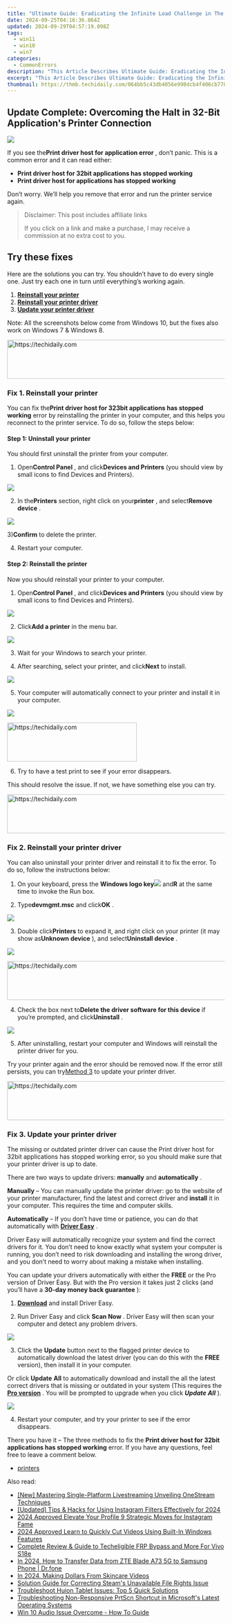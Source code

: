 ```yaml
---
title: "Ultimate Guide: Eradicating the Infinite Load Challenge in The Elder Scrolls V: Skyrim"
date: 2024-09-25T04:16:36.864Z
updated: 2024-09-29T04:57:19.098Z
tags:
  - win11
  - win10
  - win7
categories:
  - CommonErrors
description: "This Article Describes Ultimate Guide: Eradicating the Infinite Load Challenge in The Elder Scrolls V: Skyrim"
excerpt: "This Article Describes Ultimate Guide: Eradicating the Infinite Load Challenge in The Elder Scrolls V: Skyrim"
thumbnail: https://thmb.techidaily.com/064bb5c43db4056e998dcb4f406cb778296c7343d435216b9b3443b144736cca.jpg
---
```


## Update Complete: Overcoming the Halt in 32-Bit Application's Printer Connection

![](https://images.drivereasy.com/wp-content/uploads/2018/04/img_5ae1531b10f45.png)

 If you see the**Print driver host for application error** , don’t panic. This is a common error and it can read either:

* **Print driver host for 32bit applications has stopped working**
* **Print driver host for applications has stopped working**

 Don’t worry. We’ll help you remove that error and run the printer service again.

>  Disclaimer: This post includes affiliate links
>
>  If you click on a link and make a purchase, I may receive a commission at no extra cost to you.
>

## Try these fixes

 Here are the solutions you can try. You shouldn’t have to do every single one. Just try each one in turn until everything’s working again.

1. [**Reinstall your printer**](https://tools.techidaily.com/drivereasy/download/)
2. [**Reinstall your printer driver**](https://tools.techidaily.com/drivereasy/download/)
3. [**Update your printer driver**](https://tools.techidaily.com/drivereasy/download/)

 Note: All the screenshots below come from Windows 10, but the fixes also work on Windows 7 & Windows 8.

<!-- affiliate ads begin -->
<a href="https://appsumo.8odi.net/c/5597632/2129738/7443" target="_top" id="2129738">
  <img src="//a.impactradius-go.com/display-ad/7443-2129738" border="0" alt="https://techidaily.com" width="728" height="90"/>
</a>
<img height="0" width="0" src="https://appsumo.8odi.net/i/5597632/2129738/7443" style="position:absolute;visibility:hidden;" border="0" />
<!-- affiliate ads end -->

### Fix 1\. Reinstall your printer

 You can fix the**Print driver host for 323bit applications has stopped working** error by reinstalling the printer in your computer, and this helps you reconnect to the printer service. To do so, follow the steps below:

#### Step 1: Uninstall your printer

You should first uninstall the printer from your computer.

 1) Open**Control Panel** , and click**Devices and Printers** (you should view by small icons to find Devices and Printers).

![](https://images.drivereasy.com/wp-content/uploads/2018/04/img_5ae155061b9aa.png)

 2) In the**Printers** section, right click on your**printer** , and select**Remove device** .

![](https://images.drivereasy.com/wp-content/uploads/2018/04/img_5ae155dae8d27.jpg)

 3)**Confirm** to delete the printer.

4) Restart your computer.

#### Step 2: Reinstall the printer

Now you should reinstall your printer to your computer.

 1) Open**Control Panel** , and click**Devices and Printers** (you should view by small icons to find Devices and Printers).

![](https://images.drivereasy.com/wp-content/uploads/2018/04/img_5ae155061b9aa.png)

 2) Click**Add a printer** in the menu bar.

![](https://images.drivereasy.com/wp-content/uploads/2018/04/img_5ae16c4e6d68c.png)

3) Wait for your Windows to search your printer.

4) After searching, select your printer, and click**Next** to install.

![](https://images.drivereasy.com/wp-content/uploads/2018/04/img_5ae16cce058a8.png)

 5) Your computer will automatically connect to your printer and install it in your computer.

![](https://images.drivereasy.com/wp-content/uploads/2018/04/img_5ae16d03d720a.png)

<!-- affiliate ads begin -->
<a href="https://aligracehair.sjv.io/c/5597632/2006941/19272" target="_top" id="2006941">
  <img src="//a.impactradius-go.com/display-ad/19272-2006941" border="0" alt="https://techidaily.com" width="300" height="90"/>
</a>
<img height="0" width="0" src="https://aligracehair.sjv.io/i/5597632/2006941/19272" style="position:absolute;visibility:hidden;" border="0" />
<!-- affiliate ads end -->

6) Try to have a test print to see if your error disappears.

 This should resolve the issue. If not, we have something else you can try.

<!-- affiliate ads begin -->
<a href="https://laganoo.pxf.io/c/5597632/1484939/16446" target="_top" id="1484939">
  <img src="//a.impactradius-go.com/display-ad/16446-1484939" border="0" alt="https://techidaily.com" width="728" height="90"/>
</a>
<img height="0" width="0" src="https://laganoo.pxf.io/i/5597632/1484939/16446" style="position:absolute;visibility:hidden;" border="0" />
<!-- affiliate ads end -->

### Fix 2\. Reinstall your printer driver

 You can also uninstall your printer driver and reinstall it to fix the error. To do so, follow the instructions below:

 1) On your keyboard, press the **Windows logo key![](https://images.drivereasy.com/wp-content/uploads/2017/09/img_59b0b16974940.png)**  and**R** at the same time to invoke the Run box.

 2) Type**devmgmt.msc** and click**OK** .

![](https://images.drivereasy.com/wp-content/uploads/2018/04/img_5ae16dab47de2.png)

 3) Double click**Printers** to expand it, and right click on your printer (it may show as**Unknown device** ), and select**Uninstall device** .

![](https://images.drivereasy.com/wp-content/uploads/2018/04/img_5ae170cd9723f.png)

<!-- affiliate ads begin -->
<a href="https://appsumo.8odi.net/c/5597632/2151893/7443" target="_top" id="2151893">
  <img src="//a.impactradius-go.com/display-ad/7443-2151893" border="0" alt="https://techidaily.com" width="728" height="90"/>
</a>
<img height="0" width="0" src="https://appsumo.8odi.net/i/5597632/2151893/7443" style="position:absolute;visibility:hidden;" border="0" />
<!-- affiliate ads end -->

 4) Check the box next to**Delete the driver software for this device** if you’re prompted, and click**Uninstall** .

![](https://images.drivereasy.com/wp-content/uploads/2018/04/img_5ae17154337fb.png)

 5) After uninstalling, restart your computer and Windows will reinstall the printer driver for you.

 Try your printer again and the error should be removed now. If the error still persists, you can try[Method 3](https://tools.techidaily.com/drivereasy/download/) to update your printer driver.

<!-- affiliate ads begin -->
<a href="https://ephamedtechinc.pxf.io/c/5597632/2136625/26400" target="_top" id="2136625">
  <img src="//a.impactradius-go.com/display-ad/26400-2136625" border="0" alt="https://techidaily.com" width="728" height="90"/>
</a>
<img height="0" width="0" src="https://ephamedtechinc.pxf.io/i/5597632/2136625/26400" style="position:absolute;visibility:hidden;" border="0" />
<!-- affiliate ads end -->

### Fix 3\. Update your printer driver

 The missing or outdated printer driver can cause the Print driver host for 32bit applications has stopped working error, so you should make sure that your printer driver is up to date.

 There are two ways to update drivers: **manually**   and **automatically** .

**Manually**   – You can manually update the printer driver: go to the website of your printer manufacturer, find the latest and correct driver and **install**   it in your computer. This requires the time and computer skills.

**Automatically**   – If you don’t have time or patience, you can do that automatically with **[Driver Easy](https://tools.techidaily.com/drivereasy/download/)**  .

 Driver Easy will automatically recognize your system and find the correct drivers for it. You don’t need to know exactly what system your computer is running, you don’t need to risk downloading and installing the wrong driver, and you don’t need to worry about making a mistake when installing.

 You can update your drivers automatically with either the **FREE**   or the Pro version of Driver Easy. But with the Pro version it takes just 2 clicks (and you’ll have a **30-day money back guarantee** ):

 1) **[Download](https://tools.techidaily.com/drivereasy/download/)**  and install Driver Easy.

 2) Run Driver Easy and click **Scan Now** . Driver Easy will then scan your computer and detect any problem drivers.

![](https://images.drivereasy.com/wp-content/uploads/2018/03/img_5abdd74d18191.png)

 3) Click the **Update**   button next to the flagged printer device to automatically download the latest driver (you can do this with the **FREE**   version), then install it in your computer.

 Or click **Update**  **All**   to automatically download and install the all the latest correct drivers that is missing or outdated in your system (This requires the **[Pro version](https://tools.techidaily.com/drivereasy/download/)**  . You will be prompted to upgrade when you click _**Update All**_ ).

![](https://images.drivereasy.com/wp-content/uploads/2018/04/img_5ae1720acdb02.jpg)

 4) Restart your computer, and try your printer to see if the error disappears.

 There you have it – The three methods to fix the **Print driver host for 32bit applications has stopped working** error. If you have any questions, feel free to leave a comment below.

* [printers](https://tools.techidaily.com/drivereasy/download/)

<ins class="adsbygoogle"
     style="display:block"
     data-ad-format="autorelaxed"
     data-ad-client="ca-pub-7571918770474297"
     data-ad-slot="1223367746"></ins>

<ins class="adsbygoogle"
     style="display:block"
     data-ad-client="ca-pub-7571918770474297"
     data-ad-slot="8358498916"
     data-ad-format="auto"
     data-full-width-responsive="true"></ins>

<span class="atpl-alsoreadstyle">Also read:</span>
<div><ul>
<li><a href="https://some-approaches.techidaily.com/new-mastering-single-platform-livestreaming-unveiling-onestream-techniques/"><u>[New] Mastering Single-Platform Livestreaming Unveiling OneStream Techniques</u></a></li>
<li><a href="https://instagram-videos.techidaily.com/updated-tips-and-hacks-for-using-instagram-filters-effectively-for-2024/"><u>[Updated] Tips & Hacks for Using Instagram Filters Effectively for 2024</u></a></li>
<li><a href="https://fox-blue.techidaily.com/2024-approved-elevate-your-profile-9-strategic-moves-for-instagram-fame/"><u>2024 Approved Elevate Your Profile 9 Strategic Moves for Instagram Fame</u></a></li>
<li><a href="https://article-tips.techidaily.com/2024-approved-learn-to-quickly-cut-videos-using-built-in-windows-features/"><u>2024 Approved Learn to Quickly Cut Videos Using Built-In Windows Features</u></a></li>
<li><a href="https://unlock-android.techidaily.com/complete-review-and-guide-to-techeligible-frp-bypass-and-more-for-vivo-s18e-by-drfone-android/"><u>Complete Review & Guide to Techeligible FRP Bypass and More For Vivo S18e</u></a></li>
<li><a href="https://android-transfer.techidaily.com/in-2024-how-to-transfer-data-from-zte-blade-a73-5g-to-samsung-phone-drfone-by-drfone-transfer-from-android-transfer-from-android/"><u>In 2024, How to Transfer Data from ZTE Blade A73 5G to Samsung Phone | Dr.fone</u></a></li>
<li><a href="https://youtube-help.techidaily.com/in-2024-making-dollars-from-skincare-videos/"><u>In 2024, Making Dollars From Skincare Videos</u></a></li>
<li><a href="https://win-howtos.techidaily.com/solution-guide-for-correcting-steams-unavailable-file-rights-issue/"><u>Solution Guide for Correcting Steam's Unavailable File Rights Issue</u></a></li>
<li><a href="https://win-howtos.techidaily.com/troubleshoot-huion-tablet-issues-top-5-quick-solutions/"><u>Troubleshoot Huion Tablet Issues: Top 5 Quick Solutions</u></a></li>
<li><a href="https://win-howtos.techidaily.com/troubleshooting-non-responsive-prtscn-shortcut-in-microsofts-latest-operating-systems/"><u>Troubleshooting Non-Responsive PrtScn Shortcut in Microsoft's Latest Operating Systems</u></a></li>
<li><a href="https://win-howtos.techidaily.com/win-10-audio-issue-overcome-how-to-guide/"><u>Win 10 Audio Issue Overcome - How To Guide</u></a></li>
</ul></div>

